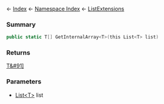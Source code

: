 ← [Index](Api-Index) ← [Namespace Index](Namespace-Index) ← [ListExtensions](System.Collections.Generic.ListExtensions)

### Summary

```csharp
public static T[] GetInternalArray<T>(this List<T> list)
```

### Returns

[T&#91&#93;]()

### Parameters

* [List&lt;T&gt;](https://docs.microsoft.com/en-us/dotnet/api/System.Collections.Generic.List-1?view=netframework-4.6) list
